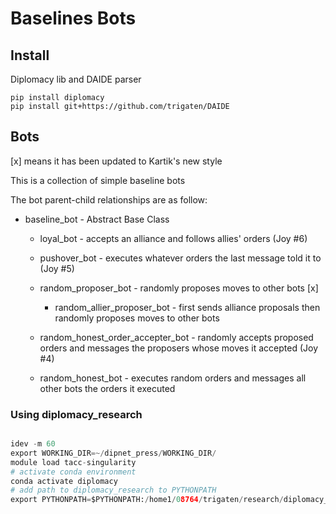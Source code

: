 # Baselines Bots

## Install

Diplomacy lib and DAIDE parser

```
pip install diplomacy
pip install git+https://github.com/trigaten/DAIDE
```

## Bots

[x] means it has been updated to Kartik's new style

This is a collection of simple baseline bots

The bot parent-child relationships are as follow:

* baseline_bot - Abstract Base Class

    * loyal_bot - accepts an alliance and follows allies' orders (Joy #6)

    * pushover_bot - executes whatever orders the last message told it to (Joy #5)

    * random_proposer_bot - randomly proposes moves to other bots [x]

        * random_allier_proposer_bot - first sends alliance proposals then randomly proposes moves to other bots

    * random_honest_order_accepter_bot - randomly accepts proposed orders and messages the proposers whose moves it accepted (Joy #4)

    * random_honest_bot - executes random orders and messages all other bots the orders it executed 


### Using diplomacy_research

```python

idev -m 60
export WORKING_DIR=~/dipnet_press/WORKING_DIR/
module load tacc-singularity
# activate conda environment
conda activate diplomacy
# add path to diplomacy_research to PYTHONPATH
export PYTHONPATH=$PYTHONPATH:/home1/08764/trigaten/research/diplomacy_research


```